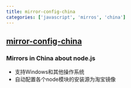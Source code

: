 ```yaml
---
title: mirror-config-china
categories: ['javascript', 'mirros', 'china']
---
```

## [mirror-config-china](https://github.com/gucong3000/mirror-config-china)

### Mirrors in China about node.js


- 支持Windows和其他操作系统
- 自动配置各个node模块的安装源为淘宝镜像
